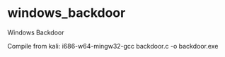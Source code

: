 # windows_backdoor
Windows Backdoor

Compile from kali: i686-w64-mingw32-gcc backdoor.c -o backdoor.exe
